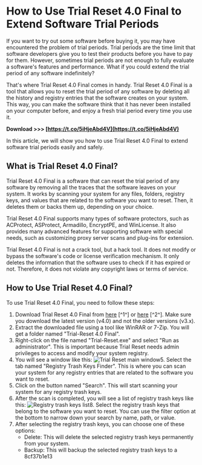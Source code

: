 # How to Use Trial Reset 4.0 Final to Extend Software Trial Periods
 
If you want to try out some software before buying it, you may have encountered the problem of trial periods. Trial periods are the time limit that software developers give you to test their products before you have to pay for them. However, sometimes trial periods are not enough to fully evaluate a software's features and performance. What if you could extend the trial period of any software indefinitely?
 
That's where Trial Reset 4.0 Final comes in handy. Trial Reset 4.0 Final is a tool that allows you to reset the trial period of any software by deleting all the history and registry entries that the software creates on your system. This way, you can make the software think that it has never been installed on your computer before, and enjoy a fresh trial period every time you use it.
 
**Download >>> [https://t.co/5iHjeAbd4V](https://t.co/5iHjeAbd4V)**


 
In this article, we will show you how to use Trial Reset 4.0 Final to extend software trial periods easily and safely.
 
## What is Trial Reset 4.0 Final?
 
Trial Reset 4.0 Final is a software that can reset the trial period of any software by removing all the traces that the software leaves on your system. It works by scanning your system for any files, folders, registry keys, and values that are related to the software you want to reset. Then, it deletes them or backs them up, depending on your choice.
 
Trial Reset 4.0 Final supports many types of software protectors, such as ACProtect, ASProtect, Armadillo, EncryptPE, and WinLicense. It also provides many advanced features for supporting software with special needs, such as customizing proxy server scans and plug-ins for extension.
 
Trial Reset 4.0 Final is not a crack tool, but a hack tool. It does not modify or bypass the software's code or license verification mechanism. It only deletes the information that the software uses to check if it has expired or not. Therefore, it does not violate any copyright laws or terms of service.
 
## How to Use Trial Reset 4.0 Final?
 
To use Trial Reset 4.0 Final, you need to follow these steps:
 
1. Download Trial Reset 4.0 Final from [here](https://appnee.com/trial-reset/) [^1^] or [here](https://www.4shared.com/rar/Pdbsf7lsba/Trial-Reset_40_Final_Fixed.html) [^2^]. Make sure you download the latest version (v4.0) and not the older versions (v3.x).
2. Extract the downloaded file using a tool like WinRAR or 7-Zip. You will get a folder named "Trial-Reset 4.0 Final".
3. Right-click on the file named "Trial-Reset.exe" and select "Run as administrator". This is important because Trial Reset needs admin privileges to access and modify your system registry.
4. You will see a window like this:
![Trial Reset main window](https://i.imgur.com/8oqQZ6y.png)5. Select the tab named "Registry Trash Keys Finder". This is where you can scan your system for any registry entries that are related to the software you want to reset.
6. Click on the button named "Search". This will start scanning your system for any registry trash keys.
7. After the scan is completed, you will see a list of registry trash keys like this:
![Registry trash keys list](https://i.imgur.com/9XZwzWJ.png)8. Select the registry trash keys that belong to the software you want to reset. You can use the filter option at the bottom to narrow down your search by name, path, or value.
9. After selecting the registry trash keys, you can choose one of these options:
    - Delete: This will delete the selected registry trash keys permanently from your system.
    - Backup: This will backup the selected registry trash keys to a 8cf37b1e13


